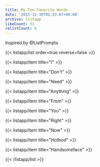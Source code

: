 ```yaml
---
title: My Ten Favorite Words
date: '2015-12-30T01:33:07+00:00'
archive: listapp
likeCount: 31
relistCount: 6
---
```


Inspired by @ListPrompts

<!--more-->

{{< listapp/list order=true reverse=false >}}

   {{< listapp/item title="I" >}}

   {{< listapp/item title="Don't" >}}

   {{< listapp/item title="Need" >}}

   {{< listapp/item title="Anything" >}}

   {{< listapp/item title="From" >}}

   {{< listapp/item title="You" >}}

   {{< listapp/item title="Right" >}}

   {{< listapp/item title="Now" >}}

   {{< listapp/item title="Hotbod" >}}

   {{< listapp/item title="Handsomeface" >}}

{{< /listapp/list >}}
